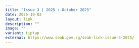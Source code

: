 ```yaml
---
title: "Issue 3 | 2025 : October 2025"
date: 2025-10-02
layout: link
description: ""
image: ""
variant: tiptap
external: https://www.seab.gov.sg/seab-link-issue-3-2025/
---
```

